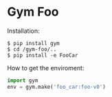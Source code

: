 # Gym Foo

Installation:

    $ pip install gym
    $ cd /gym-foo/..
    $ pip install -e FooCar

How to get the enviroment:

```python
import gym
env = gym.make('foo_car:foo-v0')
```
